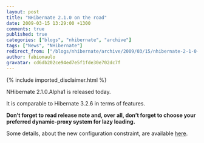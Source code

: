 ```yaml
---
layout: post
title: "NHibernate 2.1.0 on the road"
date: 2009-03-15 13:29:00 +1300
comments: true
published: true
categories: ["blogs", "nhibernate", "archive"]
tags: ["News", "NHibernate"]
redirect_from: ["/blogs/nhibernate/archive/2009/03/15/nhibernate-2-1-0-on-the-road.aspx"]
author: fabiomaulo
gravatar: cd6db202ce94ed7e5f1fde30e702dc7f
---
```

{% include imported_disclaimer.html %}
<p>NHibernate 2.1.0.Alpha1 is released today. </p>
<p>It is comparable to Hibernate 3.2.6 in terms of features.&nbsp; </p>
<p><strong>Don&rsquo;t forget to read release note and, over all, don&rsquo;t forget to choose your preferred dynamic-proxy system for lazy loading.</strong></p>
<p>Some details, about the new configuration constraint, are available <a href="/blogs/nhibernate/archive/2008/11/09/nh2-1-0-bytecode-providers.aspx">here</a>.</p>
